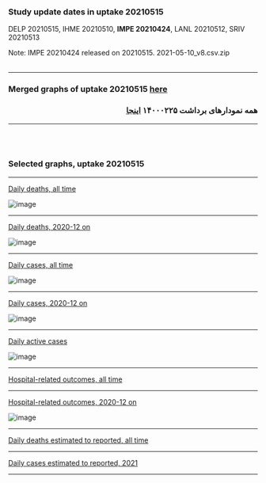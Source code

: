 ### Study update dates in uptake 20210515

DELP 20210515, IHME 20210510, **IMPE 20210424**, LANL 20210512, SRIV 20210513 

Note: IMPE 20210424 released on 20210515.
2021-05-10_v8.csv.zip 
<br/><br/>
****

### Merged graphs of uptake 20210515 [here](https://github.com/pourmalek/covir2/blob/main/20210515/graphs%20merged%20uptake%2020210515.pdf)

<div dir="rtl">
  
###  همه نمودارهای برداشت ۱۴۰۰۰۲۲۵ [اینجا](https://github.com/pourmalek/covir2/blob/main/20210515/graphs%20merged%20uptake%2020210515.pdf)
  
<div dir="ltr">

****

<br/><br/>


### Selected graphs, uptake 20210515

****

[Daily deaths, all time](https://github.com/pourmalek/covir2/blob/main/20210515/output/merge/graph%2011a%20COVID-19%20daily%20deaths%2C%20Iran%2C%20reference%20scenarios.pdf)

![image](https://user-images.githubusercontent.com/30849720/118417558-6e1abf00-b669-11eb-9875-9d3dbb648ee1.png)

****

[Daily deaths, 2020-12 on](https://github.com/pourmalek/covir2/blob/main/20210515/output/merge/graph%2012a%20COVID-19%20daily%20deaths%2C%20Iran%2C%20reference%20scenarios%2C%202020-12-01%20on.pdf)

![image](https://user-images.githubusercontent.com/30849720/118417676-103aa700-b66a-11eb-8872-ab61a8229f91.png)

****

[Daily cases, all time](https://github.com/pourmalek/covir2/blob/main/20210515/output/merge/graph%2021a%20COVID-19%20daily%20cases%2C%20Iran%2C%20reference%20scenarios.pdf)

![image](https://user-images.githubusercontent.com/30849720/118418010-81c72500-b66b-11eb-844e-d719591b6c95.png)

****

[Daily cases, 2020-12 on](https://github.com/pourmalek/covir2/blob/main/20210515/output/merge/graph%2022a%20COVID-19%20daily%20cases%2C%20Iran%2C%20reference%20scenarios%2C%202020-12-01%20on.pdf)

![image](https://user-images.githubusercontent.com/30849720/118418068-c488fd00-b66b-11eb-8b4d-bca2f418f140.png)

****

[Daily active cases](https://github.com/pourmalek/covir2/blob/main/20210515/output/merge/graph%2062.1%20COVID-19%20daily%20active%20cases%20wo%20GHAN%20Hijri.pdf)

![image](https://user-images.githubusercontent.com/30849720/118418116-f13d1480-b66b-11eb-92af-16b22618b8bc.png)

****

[Hospital-related outcomes, all time](https://github.com/pourmalek/covir2/blob/main/20210515/output/merge/graph%2071%20COVID-19%20hospital-related%20outcomes.pdf)


****

[Hospital-related outcomes, 2020-12 on](https://github.com/pourmalek/covir2/blob/main/20210515/output/merge/graph%2073%20COVID-19%20hospital-related%20outcomes%2C%20wo%20extremes%2C%202020-12-01%20on.pdf)

![image](https://user-images.githubusercontent.com/30849720/118418185-34978300-b66c-11eb-8e91-ec8d5899be9c.png)

****

[Daily deaths estimated to reported, all time](https://github.com/pourmalek/covir2/blob/main/20210515/output/merge/graph%2091%20COVID-19%20daily%20deaths%20estimated%20to%20reported%2C%20Iran%2C%20reference%20scenarios.pdf)


****

[Daily cases estimated to reported, 2021](https://github.com/pourmalek/covir2/blob/main/20210515/output/merge/graph%2093%20COVID-19%20daily%20cases%20estimated%20to%20reported%2C%20Iran%2C%20reference%20scenarios%2C%202021-01-01%20on.pdf) 


****

